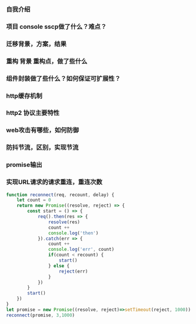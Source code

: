 ### 自我介绍
### 项目 console sscp做了什么？难点？
### 迁移背景，方案，结果 
### 重构 背景 重构点，做了些什么 
### 组件封装做了些什么？如何保证可扩展性？
### http缓存机制
### http2 协议主要特性
### web攻击有哪些，如何防御
### 防抖节流，区别，实现节流
### promise输出
### 实现URL请求的请求重连，重连次数

```js
function reconnect(req, recount, delay) {
    let count = 0
    return new Promise((resolve, reject) => {
        const start = () => {
            req().then(res => {
                resolve(res)
                count ++
                console.log('then')
            }).catch(err => {
                count ++
                console.log('err', count)
                if(count < recount) {
                    start()
                } else {
                    reject(err)
                }
            })
        }
        start()
    })
}
let promise = new Promise((resolve, reject)=>setTimeout(reject, 1000))
reconnect(promise, 3,1000)
```